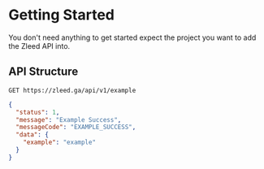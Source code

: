 # Getting Started

You don't need anything to get started expect the project you want to add the Zleed API into.

## API Structure

`GET https://zleed.ga/api/v1/example`

```json
{
  "status": 1,
  "message": "Example Success",
  "messageCode": "EXAMPLE_SUCCESS",
  "data": {
    "example": "example"
  }
}
```